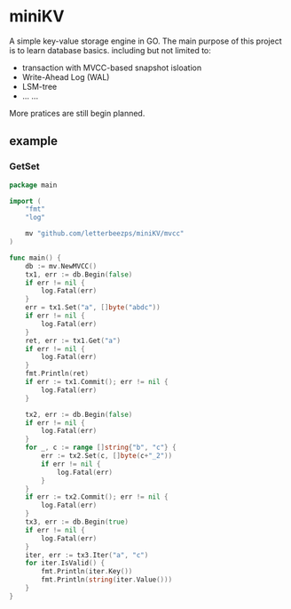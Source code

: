 # miniKV

A simple key-value storage engine in GO. The main purpose of this project is to learn database basics. including but not limited to:

* transaction with MVCC-based snapshot isloation
* Write-Ahead Log (WAL)
* LSM-tree
* ... ...

More pratices are still begin planned.

## example

### GetSet

```go
package main

import (
    "fmt"
    "log"

    mv "github.com/letterbeezps/miniKV/mvcc"
)

func main() {
    db := mv.NewMVCC()
    tx1, err := db.Begin(false)
    if err != nil {
        log.Fatal(err)
    }
    err = tx1.Set("a", []byte("abdc"))
    if err != nil {
        log.Fatal(err)
    }
    ret, err := tx1.Get("a")
    if err != nil {
        log.Fatal(err)
    }
    fmt.Println(ret)
    if err := tx1.Commit(); err != nil {
        log.Fatal(err)
    }

    tx2, err := db.Begin(false)
    if err != nil {
        log.Fatal(err)
    }
    for _, c := range []string{"b", "c"} {
        err := tx2.Set(c, []byte(c+"_2"))
        if err != nil {
            log.Fatal(err)
        }
    }
    if err := tx2.Commit(); err != nil {
        log.Fatal(err)
    }
    tx3, err := db.Begin(true)
    if err != nil {
        log.Fatal(err)
    }
    iter, err := tx3.Iter("a", "c")
    for iter.IsValid() {
        fmt.Println(iter.Key())
        fmt.Println(string(iter.Value()))
    }
}
```
